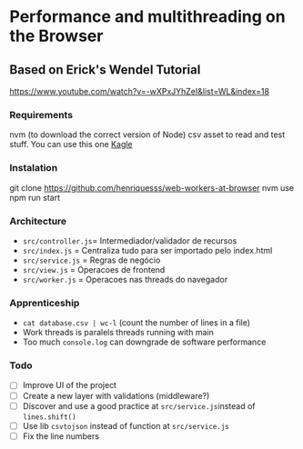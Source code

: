 # Performance and multithreading on the Browser  

## Based on Erick's Wendel Tutorial
https://www.youtube.com/watch?v=-wXPxJYhZeI&list=WL&index=18

### Requirements
nvm (to download the correct version of Node)
csv asset to read and test stuff. You can use this one [Kagle](https://www.kaggle.com/datasets/foenix/slc-crime?select=SLC_Police_Calls_2013__2016_cleaned_geocoded.csv)

### Instalation
git clone https://github.com/henriquesss/web-workers-at-browser
nvm use
npm run start

### Architecture
- `src/controller.js`= Intermediador/validador de recursos
- `src/index.js` = Centraliza tudo para ser importado pelo index.html
- `src/service.js` = Regras de negócio
- `src/view.js` = Operacoes de frontend
- `src/worker.js` = Operacoes nas threads do navegador

### Apprenticeship
- `cat database.csv | wc-l` (count the number of lines in a file)
- Work threads is paralels threads running with main
- Too much `console.log` can downgrade de software performance

### Todo
- [ ]  Improve UI of the project
- [ ]  Create a new layer with validations (middleware?)
- [ ]  Discover and use a good practice at `src/service.js`instead of `lines.shift()`
- [ ]  Use lib `csvtojson` instead of function at `src/service.js`
- [ ]  Fix the line numbers 